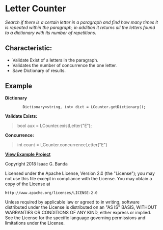 # Letter Counter # 
_Search if there is a certain letter in a paragraph and find how many times it is repeated within the paragraph, in addition it returns all the letters found to a dictionary with its number of repetitions._
## Characteristic:

* Validate Exist of a letters in the paragraph. 
* Validates the number  of concurrence the one letter. 
* Save Dictionary of results. 

## Example

**Dictionary**

            Dictionary<string, int> dict = LCounter.getDictionary();
          
**Validate Exists:**
  > bool aux = LCounter.existLetter("E");

**Concurrence:**
> int count = LCounter.concurrenceLetter("E")

**[View Example Project](https://github.com/LordSaac/LetterCounter-C-/blob/master/Example/Program.cs)**

Copyright 2018 Isaac G. Banda

Licensed under the Apache License, Version 2.0 (the "License");
you may not use this file except in compliance with the License.
You may obtain a copy of the License at

    http://www.apache.org/licenses/LICENSE-2.0

Unless required by applicable law or agreed to in writing, software
distributed under the License is distributed on an "AS IS" BASIS,
WITHOUT WARRANTIES OR CONDITIONS OF ANY KIND, either express or implied.
See the License for the specific language governing permissions and
limitations under the License.
